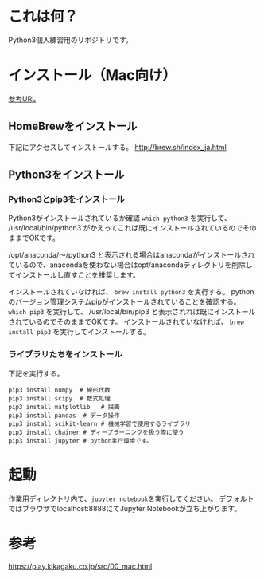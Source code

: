 # これは何？
Python3個人練習用のリポジトリです。

# インストール（Mac向け）
[参考URL](#reference)
## HomeBrewをインストール
下記にアクセスしてインストールする。
http://brew.sh/index_ja.html

## Python3をインストール

### Python3とpip3をインストール
Python3がインストールされているか確認
`which python3` を実行して、
/usr/local/bin/python3 がかえってこれば既にインストールされているのでそのままでOKです。

/opt/anaconda/〜/python3
と表示される場合はanacondaがインストールされているので、anacondaを使わない場合はopt/anacondaディレクトリを削除してインストールし直すことを推奨します。

インストールされていなければ、
`brew install python3` を実行する。
pythonのバージョン管理システムpipがインストールされていることを確認する。
`which pip3` を実行して、
/usr/local/bin/pip3
と表示されれば既にインストールされているのでそのままでOKです。
インストールされていなければ、
`brew install pip3` を実行してインストールする。

### ライブラリたちをインストール
下記を実行する。
```
pip3 install numpy  # 線形代数
pip3 install scipy  # 数式処理
pip3 install matplotlib   # 描画
pip3 install pandas  # データ操作
pip3 install scikit-learn # 機械学習で使用するライブラリ
pip3 install chainer # ディープラーニングを扱う際に使う
pip3 install jupyter # python実行環境です。
```

# 起動
作業用ディレクトリ内で、`jupyter notebook`を実行してください。
デフォルトではブラウザでlocalhost:8888にてJupyter Notebookが立ち上がります。


<a id="reference"></a>
# 参考
https://play.kikagaku.co.jp/src/00_mac.html
